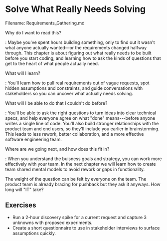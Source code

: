 # Solve What Really Needs Solving

Filename: Requirements_Gathering.md

<!-- begin chapter id="chp.solve_real_problems" -->

<!-- begin storymap -->
Why do I want to read this?

: Maybe you've spent hours building something, only to find out it wasn't what anyone actually wanted—or the requirements changed halfway through. This chapter is about figuring out what really needs to be built before you start coding, and learning how to ask the kinds of questions that get to the heart of what people actually need.

What will I learn?

: You'll learn how to pull real requirements out of vague requests, spot hidden assumptions and constraints, and guide conversations with stakeholders so you can uncover what actually needs solving.

What will I be able to do that I couldn't do before?

: You'll be able to ask the right questions to turn ideas into clear technical specs, and help everyone agree on what "done" means---before anyone writes a single line of code. You'll also build stronger relationships with the product team and end users, so they'll include you earlier in brainstorming. This leads to less rework, better collaboration, and a more effective software engineering team.

Where are we going next, and how does this fit in?

: When you understand the buisness goals and strategy, you can work more effectively with your team. In the next chapter we will learn how to create team shared mental models to avoid rework or gaps in functionality.
<!-- end storymap -->


The weight of the question can be felt by everyone on the team. The product team is already bracing for pushback but they ask it anyways. How long will "IT" take?




<!-- end chapter -->

<!-- AI:BEGIN:end-matter -->
## Exercises
- Run a 2-hour discovery spike for a current request and capture 3 unknowns with proposed experiments.
- Create a short questionnaire to use in stakeholder interviews to surface assumptions quickly.

<!-- AI:END:end-matter -->